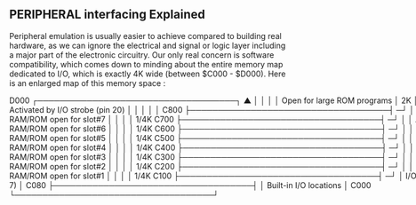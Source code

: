 ## PERIPHERAL interfacing Explained

Peripheral emulation is usually easier to achieve compared to building real hardware, as we can ignore the electrical and signal or logic layer including a major part of the electronic circuitry.  Our only real concern is software compatibility, which comes down to minding about the entire memory map dedicated to I/O, which is exactly 4K wide  (between $C000 - $D000). Here is an enlarged map of this memory space :

<div style=width:800px>
D000 ┌────────────────────────────────────┐   ▲
     │                                    │   │
     │   Open for large ROM programs      │  2K
     │   Activated by I/O strobe (pin 20) │   │
     │                                    │   │
C800 ├────────────────────────────────────┤  ─┘
     │                                    │   ▲
     │  RAM/ROM open for slot#7           │   │  
     │                                    │  1/4K
C700 ├────────────────────────────────────┤  ─┘
     │                                    │   ▲
     │  RAM/ROM open for slot#6           │   │ 
     │                                    │  1/4K
C600 ├────────────────────────────────────┤  ─┘
     │                                    │   ▲
     │  RAM/ROM open for slot#5           │   │
     │                                    │  1/4K
C500 ├────────────────────────────────────┤  ─┘
     │                                    │   ▲
     │  RAM/ROM open for slot#4           │   │
     │                                    │  1/4K
C400 ├────────────────────────────────────┤  ─┘
     │                                    │   ▲
     │  RAM/ROM open for slot#3           │   │
     │                                    │  1/4K
C300 ├────────────────────────────────────┤  ─┘
     │                                    │   ▲
     │  RAM/ROM open for slot#2           │   │
     │                                    │  1/4K
C200 ├────────────────────────────────────┤  ─┘
     │                                    │   ▲
     │  RAM/ROM open for slot#1           │   │
     │                                    │  1/4K
C100 ├────────────────────────────────────┤  ─┘
     │  I/O Ports (0-7)                   │
C080 ├────────────────────────────────────┤
     │  Built-in I/O locations            │
C000 └────────────────────────────────────┘ 
  
  </div>
